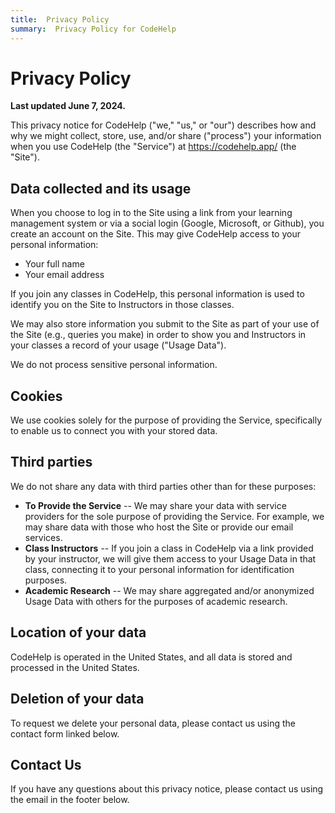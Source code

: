 ```yaml
---
title:  Privacy Policy
summary:  Privacy Policy for CodeHelp
---
```


# Privacy Policy

**Last updated June 7, 2024.**

This privacy notice for CodeHelp ("we," "us," or "our") describes how and why we might collect, store, use, and/or share ("process") your information when you use CodeHelp (the "Service") at https://codehelp.app/ (the "Site").


## Data collected and its usage

When you choose to log in to the Site using a link from your learning management system or via a social login (Google, Microsoft, or Github), you create an account on the Site.
This may give CodeHelp access to your personal information:

 * Your full name
 * Your email address

If you join any classes in CodeHelp, this personal information is used to identify you on the Site to Instructors in those classes.

We may also store information you submit to the Site as part of your use of the Site (e.g., queries you make) in order to show you and Instructors in your classes a record of your usage ("Usage Data").

We do not process sensitive personal information.


## Cookies

We use cookies solely for the purpose of providing the Service, specifically to enable us to connect you with your stored data.


## Third parties

We do not share any data with third parties other than for these purposes:

 * **To Provide the Service** -- We may share your data with service providers for the sole purpose of providing the Service.  For example, we may share data with those who host the Site or provide our email services.
 * **Class Instructors** -- If you join a class in CodeHelp via a link provided by your instructor, we will give them access to your Usage Data in that class, connecting it to your personal information for identification purposes.
 * **Academic Research** -- We may share aggregated and/or anonymized Usage Data with others for the purposes of academic research.


## Location of your data

CodeHelp is operated in the United States, and all data is stored and processed in the United States.


## Deletion of your data

To request we delete your personal data, please contact us using the contact form linked below.


## Contact Us

If you have any questions about this privacy notice, please contact us using the email in the footer below.

